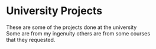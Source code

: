 # University Projects

These are some of the projects done at the university  
Some are from my ingenuity others are from some courses   
that they requested.  
